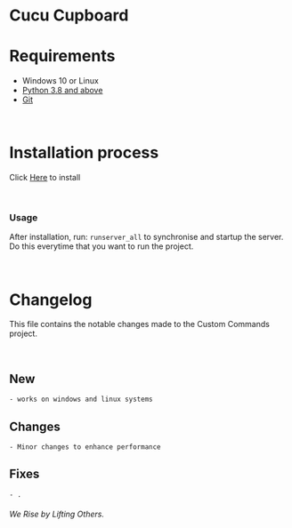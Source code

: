# Cucu Cupboard

# Requirements
- Windows 10 or Linux
- [Python 3.8 and above](https://github.com/DafetiteOgaga/py_and_git_installations_for_win)
- [Git](https://github.com/DafetiteOgaga/py_and_git_installations_for_win)

<br>

# Installation process

Click [Here](https://github.com/DafetiteOgaga/py_and_git_installations_for_win) to install

<br>

### Usage

After installation, run: `runserver_all` to synchronise and startup the server. Do this everytime that you want to run the project.

<br>

# Changelog
This file contains the notable changes made to the Custom Commands project.

<br>

## New
	- works on windows and linux systems


## Changes
	- Minor changes to enhance performance


## Fixes
	- .




###### We Rise by Lifting Others.
